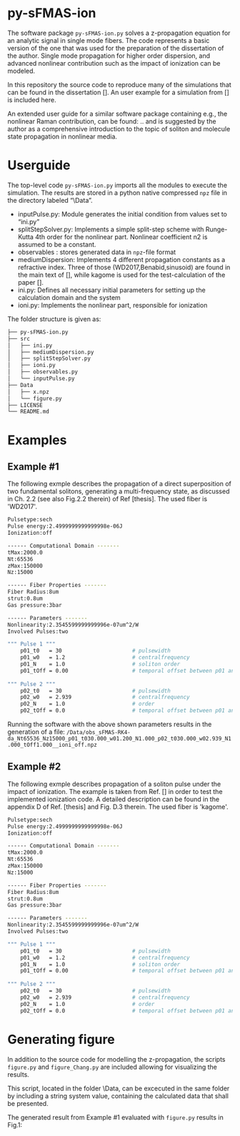 # py-sFMAS-ion
The software package `py-sFMAS-ion.py` solves a z-propagation equation for an analytic signal in single mode fibers. The code represents a basic version of the one that was used for the preparation of the dissertation of the author. Single mode propagation for higher order dispersion, and advanced nonlinear contribution such as the impact of ionization can be modeled.

In this repository the source code to reproduce many of the simulations that can be found in the dissertation []. An user example for a simulation from [] is included here.

An extended user guide for a similar software package containing e.g., the nonlinear Raman contribution, can be found: ..
and is suggested by the author as a comprehensive introduction to the topic of soliton and molecule state propagation in nonlinear media.

# Userguide

The top-level code `py-sFMAS-ion.py` imports all the modules  to execute the simulation. The results are stored in a python native compressed `npz` file in the directory labeled “\Data”.

- inputPulse.py: Module generates the initial condition from values set to “ini.py”
- splitStepSolver.py: Implements a simple split-step scheme with Runge-Kutta 4th order for the nonlinear part. Nonlinear coefficient n2 is assumed to be a constant.
- observables : stores generated data in `npz`-file format
- mediumDispersion: Implements 4 different propagation constants as a refractive index. Three of those (WD2017,Benabid,sinusoid) are found in the main text of [], while kagome is used for the test-calculation of the paper [].
- ini.py: Defines all necessary initial parameters for setting up the calculation domain and the system
- ioni.py: Implements the nonlinear part, responsible for ionization


The folder structure is given as:

```bash
├── py-sFMAS-ion.py
├── src
│   ├── ini.py
│   ├── mediumDispersion.py
│   ├── splitStepSolver.py
│   ├── ioni.py
│   ├── observables.py
│   └── inputPulse.py
├── Data
│   ├── x.npz
│   └── figure.py
├── LICENSE
└── README.md

```

# Examples

## Example #1

The following exmple describes the propagation of a direct superposition of two fundamental solitons, generating a multi-frequency state, as discussed in Ch. 2.2 (see also Fig.2.2 therein) of Ref [thesis]. The used fiber is 'WD2017'.

```bash
Pulsetype:sech
Pulse energy:2.4999999999999998e-06J
Ionization:off

------ Computational Domain -------
tMax:2000.0
Nt:65536
zMax:150000
Nz:15000

------ Fiber Properties -------
Fiber Radius:8um
strut:0.8um
Gas pressure:3bar

------ Parameters -------
Nonlinearity:2.3545599999999996e-07um^2/W
Involved Pulses:two
```

```bash
""" Pulse 1 """
    p01_t0   = 30                      # pulsewidth
    p01_w0   = 1.2                     # centralfrequency
    p01_N    = 1.0                     # soliton order         
    p01_tOff = 0.00                    # temporal offset between p01 and p02
   
""" Pulse 2 """
    p02_t0   = 30                      # pulsewidth
    p02_w0   = 2.939                   # centralfrequency    
    p02_N    = 1.0                     # order
    p02_tOff = 0.0                     # temporal offset between p01 and p02
```

Running the software with the above shown parameters results in the generation of a file: `/Data/obs_sFMAS-RK4-da_Nt65536_Nz15000_p01_t030.000_w01.200_N1.000_p02_t030.000_w02.939_N1.000_tOff1.000__ioni_off.npz`


## Example #2

The following exmple describes propagation of a soliton pulse under the impact of ionization. The example is taken from Ref. [] in order to test the implemented ionization code. A detailed description can be found in the appendix D of Ref. [thesis] and Fig. D.3 therein. The used fiber is 'kagome'.

```bash
Pulsetype:sech
Pulse energy:2.4999999999999998e-06J
Ionization:off

------ Computational Domain -------
tMax:2000.0
Nt:65536
zMax:150000
Nz:15000

------ Fiber Properties -------
Fiber Radius:8um
strut:0.8um
Gas pressure:3bar

------ Parameters -------
Nonlinearity:2.3545599999999996e-07um^2/W
Involved Pulses:two
```

```bash
""" Pulse 1 """
    p01_t0   = 30                      # pulsewidth
    p01_w0   = 1.2                     # centralfrequency
    p01_N    = 1.0                     # soliton order         
    p01_tOff = 0.00                    # temporal offset between p01 and p02
   
""" Pulse 2 """
    p02_t0   = 30                      # pulsewidth
    p02_w0   = 2.939                   # centralfrequency    
    p02_N    = 1.0                     # order
    p02_tOff = 0.0                     # temporal offset between p01 and p02
```

# Generating figure

In addition to the source code for modelling the z-propagation, the scripts `figure.py` and `figure_Chang.py` are included allowing for visualizing the results.

This script, located in the folder \Data, can be excecuted in the same folder by including a string system value, containing the calculated data that shall be presented. 

The generated result from Example #1 evaluated with `figure.py` results in Fig.1:

